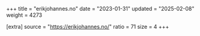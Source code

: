 +++
title = "erikjohannes.no"
date = "2023-01-31"
updated = "2025-02-08"
weight = 4273

[extra]
source = "https://erikjohannes.no/"
ratio = 71
size = 4
+++
